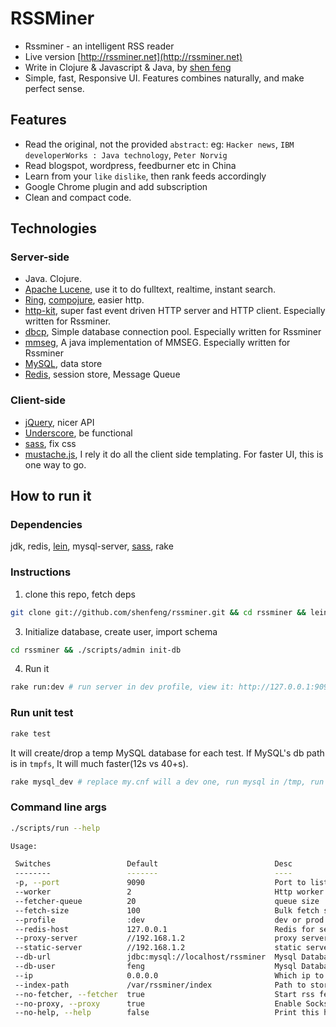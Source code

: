 # RSSMiner

* Rssminer - an intelligent RSS reader
* Live version [http://rssminer.net](http://rssminer.net)
* Write in Clojure & Javascript & Java, by [shen feng](http://shenfeng.me)
* Simple, fast, Responsive UI. Features combines naturally, and make
  perfect sense.

## Features

* Read the original, not the provided `abstract`: eg: `Hacker news`,
`IBM developerWorks : Java technology`, `Peter Norvig`
* Read blogspot, wordpress, feedburner etc in China
* Learn from your `like` `dislike`, then rank feeds accordingly
* Google Chrome plugin and add subscription
* Clean and compact code.

## Technologies

### Server-side

* Java. Clojure.
* [Apache Lucene](http://lucene.apache.org/), use it to do fulltext,
  realtime, instant search.
* [Ring](https://github.com/mmcgrana/ring),
  [compojure](https://github.com/weavejester/compojure),
  easier http.
* [http-kit](https://github.com/shenfeng/http-kit), super fast event driven HTTP
  server and HTTP client. Especially written for Rssminer.
* [dbcp](https://github.com/shenfeng/dbcp), Simple database connection
  pool. Especially written for Rssminer
* [mmseg](https://github.com/shenfeng/mmseg), A java implementation of
  MMSEG. Especially written for Rssminer
* [MySQL](http://www.mysql.com/), data store
* [Redis](http://redis.io/), session store, Message Queue

### Client-side
* [jQuery](http://jquery.com/), nicer API
* [Underscore](http://documentcloud.github.com/underscore/), be functional
* [sass](http://sass-lang.com/), fix css
* [mustache.js](https://github.com/janl/mustache.js), I rely it do all
  the client side templating. For faster UI, this is one way to go.

## How to run it

### Dependencies

jdk, redis, [lein](https://github.com/technomancy/leiningen),
mysql-server, [sass](http://sass-lang.com/), rake

### Instructions

1. clone this repo, fetch deps

```sh
git clone git://github.com/shenfeng/rssminer.git && cd rssminer && lein deps
```

3. Initialize database, create user, import schema

```sh
cd rssminer && ./scripts/admin init-db
```

4. Run it

```sh
rake run:dev # run server in dev profile, view it: http://127.0.0.1:9090
```

### Run unit test

```sh
rake test
```

It will create/drop a temp MySQL database for each test. If MySQL's db
path is in `tmpfs`, It will much faster(12s vs 40+s).

```sh
rake mysql_dev # replace my.cnf will a dev one, run mysql in /tmp, run it after understand it.
```

### Command line args

```sh
./scripts/run --help

Usage:

 Switches                 Default                          Desc
 --------                 -------                          ----
 -p, --port               9090                             Port to listen
 --worker                 2                                Http worker count
 --fetcher-queue          20                               queue size
 --fetch-size             100                              Bulk fetch size
 --profile                :dev                             dev or prod
 --redis-host             127.0.0.1                        Redis for session store
 --proxy-server           //192.168.1.2                    proxy server
 --static-server          //192.168.1.2                    static server
 --db-url                 jdbc:mysql://localhost/rssminer  Mysql Database url
 --db-user                feng                             Mysql Database user name
 --ip                     0.0.0.0                          Which ip to bind
 --index-path             /var/rssminer/index              Path to store lucene index
 --no-fetcher, --fetcher  true                             Start rss fetcher
 --no-proxy, --proxy      true                             Enable Socks proxy
 --no-help, --help        false                            Print this help

```
